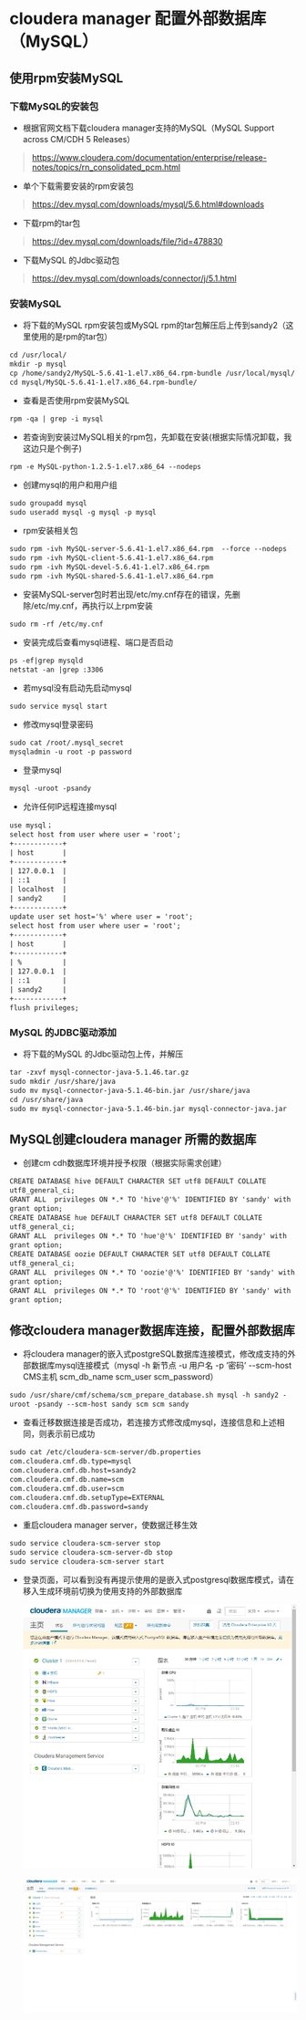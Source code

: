 # cloudera manager 配置外部数据库（MySQL）

## 使用rpm安装MySQL

### 下载MySQL的安装包

- 根据官网文档下载cloudera manager支持的MySQL（MySQL Support across CM/CDH 5 Releases）

> https://www.cloudera.com/documentation/enterprise/release-notes/topics/rn_consolidated_pcm.html

- 单个下载需要安装的rpm安装包

> https://dev.mysql.com/downloads/mysql/5.6.html#downloads

- 下载rpm的tar包

> https://dev.mysql.com/downloads/file/?id=478830

- 下载MySQL 的Jdbc驱动包

> https://dev.mysql.com/downloads/connector/j/5.1.html

### 安装MySQL

- 将下载的MySQL rpm安装包或MySQL rpm的tar包解压后上传到sandy2（这里使用的是rpm的tar包）

```shell
cd /usr/local/
mkdir -p mysql
cp /home/sandy2/MySQL-5.6.41-1.el7.x86_64.rpm-bundle /usr/local/mysql/
cd mysql/MySQL-5.6.41-1.el7.x86_64.rpm-bundle/
```

- 查看是否使用rpm安装MySQL

```shell
rpm -qa | grep -i mysql
```

- 若查询到安装过MySQL相关的rpm包，先卸载在安装(根据实际情况卸载，我这边只是个例子)

```shell
rpm -e MySQL-python-1.2.5-1.el7.x86_64 --nodeps
```

- 创建mysql的用户和用户组

```shell
sudo groupadd mysql
sudo useradd mysql -g mysql -p mysql
```

- rpm安装相关包

```shell
sudo rpm -ivh MySQL-server-5.6.41-1.el7.x86_64.rpm  --force --nodeps
sudo rpm -ivh MySQL-client-5.6.41-1.el7.x86_64.rpm
sudo rpm -ivh MySQL-devel-5.6.41-1.el7.x86_64.rpm
sudo rpm -ivh MySQL-shared-5.6.41-1.el7.x86_64.rpm 
```

- 安装MySQL-server包时若出现/etc/my.cnf存在的错误，先删除/etc/my.cnf，再执行以上rpm安装

```shell
sudo rm -rf /etc/my.cnf
```

- 安装完成后查看mysql进程、端口是否启动

```shell
ps -ef|grep mysqld 
netstat -an |grep :3306
```

- 若mysql没有启动先启动mysql

```shell
sudo service mysql start
```

- 修改mysql登录密码

```shell
sudo cat /root/.mysql_secret
mysqladmin -u root -p password
```

- 登录mysql

```shell
mysql -uroot -psandy
```

- 允许任何IP远程连接mysql

```mysql
use mysql；
select host from user where user = 'root';
+------------+
| host       |
+------------+
| 127.0.0.1  |
| ::1        |
| localhost  |
| sandy2     |
+------------+
update user set host='%' where user = 'root'; 
select host from user where user = 'root';
+------------+
| host       |
+------------+
| %          |
| 127.0.0.1  |
| ::1        |
| sandy2     |
+------------+
flush privileges;
```
### MySQL 的JDBC驱动添加

- 将下载的MySQL 的Jdbc驱动包上传，并解压

```shell
tar -zxvf mysql-connector-java-5.1.46.tar.gz
sudo mkdir /usr/share/java
sudo mv mysql-connector-java-5.1.46-bin.jar /usr/share/java
cd /usr/share/java
sudo mv mysql-connector-java-5.1.46-bin.jar mysql-connector-java.jar
```

## MySQL创建cloudera manager 所需的数据库

- 创建cm cdh数据库环境并授予权限（根据实际需求创建）

```mysql
CREATE DATABASE hive DEFAULT CHARACTER SET utf8 DEFAULT COLLATE utf8_general_ci;
GRANT ALL  privileges ON *.* TO 'hive'@'%' IDENTIFIED BY 'sandy' with grant option;
CREATE DATABASE hue DEFAULT CHARACTER SET utf8 DEFAULT COLLATE utf8_general_ci;
GRANT ALL  privileges ON *.* TO 'hue'@'%' IDENTIFIED BY 'sandy' with grant option;
CREATE DATABASE oozie DEFAULT CHARACTER SET utf8 DEFAULT COLLATE utf8_general_ci;
GRANT ALL  privileges ON *.* TO 'oozie'@'%' IDENTIFIED BY 'sandy' with grant option;
GRANT ALL  privileges ON *.* TO 'root'@'%' IDENTIFIED BY 'sandy' with grant option;
```

## 修改cloudera manager数据库连接，配置外部数据库

- 将cloudera manager的嵌入式postgreSQL数据库连接模式，修改成支持的外部数据库mysql连接模式（mysql -h 新节点 -u 用户名 -p ’密码’ --scm-host CMS主机 scm_db_name scm_user scm_password）

```shell
sudo /usr/share/cmf/schema/scm_prepare_database.sh mysql -h sandy2 -uroot -psandy --scm-host sandy scm scm sandy
```

- 查看迁移数据连接是否成功，若连接方式修改成mysql，连接信息和上述相同，则表示前已成功

```shell
sudo cat /etc/cloudera-scm-server/db.properties
com.cloudera.cmf.db.type=mysql
com.cloudera.cmf.db.host=sandy2
com.cloudera.cmf.db.name=scm
com.cloudera.cmf.db.user=scm
com.cloudera.cmf.db.setupType=EXTERNAL
com.cloudera.cmf.db.password=sandy
```

- 重启cloudera manager server，使数据迁移生效

```shell
sudo service cloudera-scm-server stop
sudo service cloudera-scm-server-db stop   
sudo service cloudera-scm-server start
```
- 登录页面，可以看到没有再提示使用的是嵌入式postgresql数据库模式，请在移入生成环境前切换为使用支持的外部数据库

  ![](https://github.com/sandyisme/cloudera-manager/raw/master/Install_Image/postgresql.png)

  ![](https://github.com/sandyisme/cloudera-manager/raw/master/Install_Image/mysql.png)
